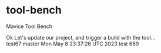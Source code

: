 # tool-bench
Mavice Tool Bench

Ok
Let's update our project, and trigger a build with the tool...
<br> test67 master 
Mon May  8 23:37:26 UTC 2023
test 689